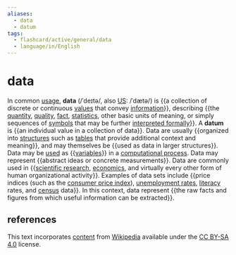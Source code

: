 ```yaml
---
aliases:
  - data
  - datum
tags:
  - flashcard/active/general/data
  - language/in/English
---
```


# data

In common [usage](usage%20(language).md), __data__ (/ˈdeɪtə/, also [US](American%20English.md): /ˈdætə/) is {{a collection of discrete or continuous [values](value%20(semiotics).md) that convey [information](information.md)}}, describing {{the [quantity](quantity.md), [quality](qualitative%20property.md), [fact](fact.md), [statistics](statistics.md), other basic units of meaning, or simply sequences of [symbols](symbol.md) that may be further [interpreted formally](interpretation%20(logic).md)}}. A __datum__ is {{an individual value in a collection of data}}. Data are usually {{organized into [structures](structure.md) such as [tables](table%20(information).md) that provide additional context and meaning}}, and may themselves be {{used as data in larger structures}}. Data may be [used](data%20(computer%20science).md) as {{[variables](variable%20and%20attribute%20(research).md)}} in a [computational process](computation.md). Data may represent {{abstract ideas or concrete measurements}}. Data are commonly used in {{[scientific research](scientific%20method.md), [economics](economics.md), and virtually every other form of human organizational activity}}. Examples of data sets include {{price indices (such as the [consumer price index](consumer%20price%20index.md)), [unemployment rates](unemployment.md#measurement), [literacy](literacy.md) rates, and [census](census.md) data}}. In this context, data represent {{the raw facts and figures from which useful information can be extracted}}. <!--SR:!2024-09-19,15,290!2024-10-17,31,270!2024-09-19,15,290!2024-09-17,13,290!2024-09-21,17,290!2024-09-18,14,290!2024-09-17,13,290!2024-09-21,17,290!2024-10-15,30,270!2024-09-20,16,290-->

## references

This text incorporates [content](https://en.wikipedia.org/wiki/data) from [Wikipedia](Wikipedia.md) available under the [CC BY-SA 4.0](https://creativecommons.org/licenses/by-sa/4.0/) license.
